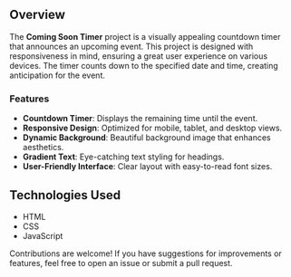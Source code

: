 ## Overview

The **Coming Soon Timer** project is a visually appealing countdown timer that announces an upcoming event. This project is designed with responsiveness in mind, ensuring a great user experience on various devices. The timer counts down to the specified date and time, creating anticipation for the event.

### Features

- **Countdown Timer**: Displays the remaining time until the event.
- **Responsive Design**: Optimized for mobile, tablet, and desktop views.
- **Dynamic Background**: Beautiful background image that enhances aesthetics.
- **Gradient Text**: Eye-catching text styling for headings.
- **User-Friendly Interface**: Clear layout with easy-to-read font sizes.

## Technologies Used

- HTML
- CSS
- JavaScript

Contributions are welcome! If you have suggestions for improvements or features, feel free to open an issue or submit a pull request.
